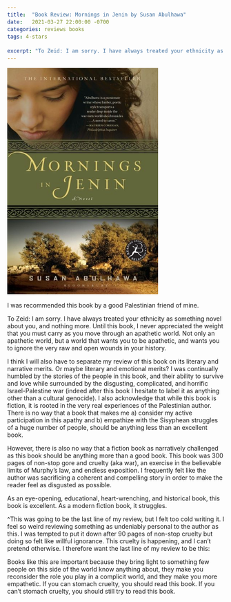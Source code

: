 ```yaml
---
title:  "Book Review: Mornings in Jenin by Susan Abulhawa"
date:   2021-03-27 22:00:00 -0700
categories: reviews books
tags: 4-stars

excerpt: "To Zeid: I am sorry. I have always treated your ethnicity as something novel about you, and nothing more...." 
---
```

<img src="/assets/images/mornings-in-jenin.jpg" alt="Book cover for Mornings in Jenin by Susan Abulhawa" width="350">

<i class="fas fa-star fa-lg"></i>
<i class="fas fa-star fa-lg"></i>
<i class="fas fa-star fa-lg"></i>
<i class="fas fa-star fa-lg"></i>
<i class="far fa-star fa-lg"></i>

I was recommended this book by a good Palestinian friend of mine.

To Zeid: I am sorry. I have always treated your ethnicity as something novel about you, and nothing more. Until this book, I never appreciated the weight that you must carry as you move through an apathetic world. Not only an apathetic world, but a world that wants you to be apathetic, and wants you to ignore the very raw and open wounds in your history.

I think I will also have to separate my review of this book on its literary and narrative merits. Or maybe literary and emotional merits? I was continually humbled by the stories of the people in this book, and their ability to survive and love while surrounded by the disgusting, complicated, and horrific Israel-Palestine war (indeed after this book I hesitate to label it as anything other than a cultural genocide). I also acknowledge that while this book is fiction, it is rooted in the very real experiences of the Palestinian author. There is no way that a book that makes me a) consider my active participation in this apathy and b) empathize with the Sisyphean struggles of a huge number of people, should be anything less than an excellent book.

However, there is also no way that a fiction book as narratively challenged as this book should be anything more than a good book. This book was 300 pages of non-stop gore and cruelty (aka war), an exercise in the believable limits of Murphy’s law, and endless exposition. I frequently felt like the author was sacrificing a coherent and compelling story in order to make the reader feel as disgusted as possible.

As an eye-opening, educational, heart-wrenching, and historical book, this book is excellent. As a modern fiction book, it struggles.

^This was going to be the last line of my review, but I felt too cold writing it. I feel so weird reviewing something as undeniably personal to the author as this. I was tempted to put it down after 90 pages of non-stop cruelty but doing so felt like willful ignorance. This cruelty is happening, and I can’t pretend otherwise. I therefore want the last line of my review to be this:

Books like this are important because they bring light to something few people on this side of the world know anything about, they make you reconsider the role you play in a complicit world, and they make you more empathetic. If you can stomach cruelty, you should read this book. If you can’t stomach cruelty, you should still try to read this book.
